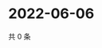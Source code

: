 # 2022-06-06

共 0 条

<!-- BEGIN WEIBO -->
<!-- 最后更新时间 Mon Jun 06 2022 00:16:30 GMT+0800 (China Standard Time) -->

<!-- END WEIBO -->
